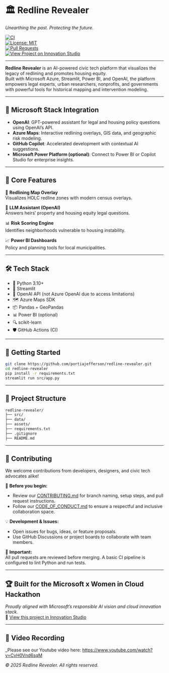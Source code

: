 # 🏛️ Redline Revealer  
_Unearthing the past. Protecting the future._

[![CI](https://img.shields.io/github/actions/workflow/status/portiajefferson/redline-revealer/ci.yml?branch=main)](https://github.com/portiajefferson/redline-revealer/actions)  
[![License: MIT](https://img.shields.io/badge/License-MIT-green.svg)](LICENSE)  
[![Pull Requests](https://img.shields.io/github/issues-pr/portiajefferson/redline-revealer)](https://github.com/portiajefferson/redline-revealer/pulls)  
[![View Project on Innovation Studio](https://img.shields.io/badge/Innovation_Studio-Redline_Revealer-blue)](https://innovationstudio.microsoft.com/hackathons/Innovation-Challenge-June-2025/project/95171)

---

**Redline Revealer** is an AI-powered civic tech platform that visualizes the legacy of redlining and promotes housing equity.  
Built with Microsoft Azure, Streamlit, Power BI, and OpenAI, the platform empowers legal experts, urban researchers, nonprofits, and governments with powerful tools for historical mapping and intervention modeling.

---

## 🔗 Microsoft Stack Integration

- **OpenAI**: GPT-powered assistant for legal and housing policy questions using OpenAI’s API.
- **Azure Maps**: Interactive redlining overlays, GIS data, and geographic risk modeling.
- **GitHub Copilot**: Accelerated development with contextual AI suggestions.
- **Microsoft Power Platform (optional)**: Connect to Power BI or Copilot Studio for enterprise insights.

---

## 🔧 Core Features

🧭 **Redlining Map Overlay**  
Visualizes HOLC redline zones with modern census overlays.

🤖 **LLM Assistant (OpenAI)**  
Answers heirs’ property and housing equity legal questions.

📊 **Risk Scoring Engine**  
Identifies neighborhoods vulnerable to housing instability.

📈 **Power BI Dashboards**  
Policy and planning tools for local municipalities.

---

## 🛠 Tech Stack

- 🐍 Python 3.10+
- 🎈 Streamlit
- 🧠 OpenAI API (not Azure OpenAI due to access limitations)
- 🗺️ Azure Maps SDK
- 📦 Pandas + GeoPandas
- 📊 Power BI (optional)
- 🔍 scikit-learn
- 🛡️ GitHub Actions (CI)

---

## 🚀 Getting Started

```bash
git clone https://github.com/portiajefferson/redline-revealer.git
cd redline-revealer
pip install -r requirements.txt
streamlit run src/app.py
```

---

## 📁 Project Structure

```bash
redline-revealer/
├── src/
├── data/
├── assets/
├── requirements.txt
├── .gitignore
├── README.md
```

---

## 🤝 Contributing

We welcome contributions from developers, designers, and civic tech advocates alike!

📄 **Before you begin:**
- Review our [CONTRIBUTING.md](CONTRIBUTING.md) for branch naming, setup steps, and pull request instructions.
- Follow our [CODE_OF_CONDUCT.md](CODE_OF_CONDUCT.md) to ensure a respectful and inclusive collaboration space.

💡 **Development & Issues:**
- Open issues for bugs, ideas, or feature proposals.
- Use GitHub Discussions or project boards to collaborate with team members.

🔐 **Important:**  
All pull requests are reviewed before merging. A basic CI pipeline is configured to lint Python and run tests.

---

## 🏆 Built for the Microsoft x Women in Cloud Hackathon  
_Proudly aligned with Microsoft’s responsible AI vision and cloud innovation stack._  
🔗 [View this project in Innovation Studio](https://innovationstudio.microsoft.com/hackathons/Innovation-Challenge-June-2025/project/95171)

---

## 🎥 Video Recording
_Please see our Youtube video here: https://www.youtube.com/watch?v=CvH0Vnd6sqM

_© 2025 Redline Revealer. All rights reserved._
